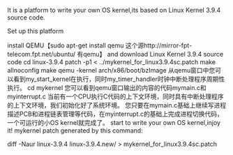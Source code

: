 It is a platform to write your own OS kernel,its based on Linux Kernel 3.9.4 source code.

Set up this platform

install QEMU【sudo apt-get install qemu 这个源http://mirror-fpt-telecom.fpt.net/ubuntu/ 有qemu】 and download Linux Kernel 3.9.4 source code
cd linux-3.9.4
patch -p1 < ../mykernel_for_linux3.9.4sc.patch
make allnoconfig
make
qemu -kernel arch/x86/boot/bzImage 从qemu窗口中您可以看到my_start_kernel在执行，同时my_timer_handler时钟中断处理程序周期性执行。
cd mykernel 您可以看到qemu窗口输出的内容的代码mymain.c和myinterrupt.c
当前有一个CPU执行C代码的上下文环境，同时具有中断处理程序的上下文环境，我们初始化好了系统环境。
您只要在mymain.c基础上继续写进程描述PCB和进程链表管理等代码，在myinterrupt.c的基础上完成进程切换代码，一个可运行的小OS kernel就完成了。
start to write your own OS kernel,injoy it!
mykernel patch generated by this command:

diff -Naur linux-3.9.4 linux-3.9.4.new/ > mykernel_for_linux3.9.4sc.patch
